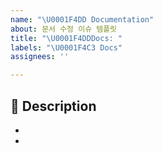 ```yaml
---
name: "\U0001F4DD Documentation"
about: 문서 수정 이슈 템플릿
title: "\U0001F4DDDocs: "
labels: "\U0001F4C3 Docs"
assignees: ''

---
```


## 📌 Description
-
-
